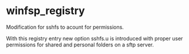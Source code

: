 # winfsp_registry
Modification for sshfs to acount for permissions.

With this registry entry new option sshfs.u is introduced with proper user permissions for shared and personal folders on a sftp server.
